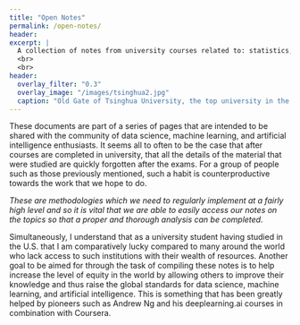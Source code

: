 ```yaml
---
title: "Open Notes"
permalink: /open-notes/
header:
excerpt: |
  A collection of notes from university courses related to: statistics, machine learning, and artificial intelligence. These notes are reproduced in a format more easily referenceable to others and myself.
  <br>
  <br>
header:
  overlay_filter: "0.3"
  overlay_image: "/images/tsinghua2.jpg"
  caption: "Old Gate of Tsinghua University, the top university in the country, Beijing, China. Photo credit: [**Jaren Lim**](https://unsplash.com/@jarenlim)"
---
```


These documents are part of a series of pages that are intended to be shared with the community of data science, machine learning, and artificial intelligence enthusiasts. It seems all to often to be the case that after courses are completed in university, that all the details of the material that were studied are quickly forgotten after the exams. For a group of people such as those previously mentioned, such a habit is counterproductive towards the work that we hope to do.

*These are methodologies which we need to regularly implement at a fairly high level and so it is vital that we are able to easily access our notes on the topics so that a proper and thorough analysis can be completed.*

Simultaneously, I understand that as a university student having studied in the U.S. that I am comparatively lucky compared to many around the world who lack access to such institutions with their wealth of resources. Another goal to be aimed for through the task of compiling these notes is to help increase the level of equity in the world by allowing others to improve their knowledge and thus raise the global standards for data science, machine learning, and artificial intelligence. This is something that has been greatly helped by pioneers such as Andrew Ng and his deeplearning.ai courses in combination with Coursera.
